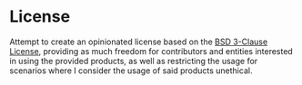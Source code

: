# License

Attempt to create an opinionated license based on the [BSD 3-Clause License][1],
providing as much freedom for contributors and entities interested in using
the provided products, as well as restricting the usage for scenarios
where I consider the usage of said products unethical.

[1]: http://opensource.org/licenses/BSD-3-Clause